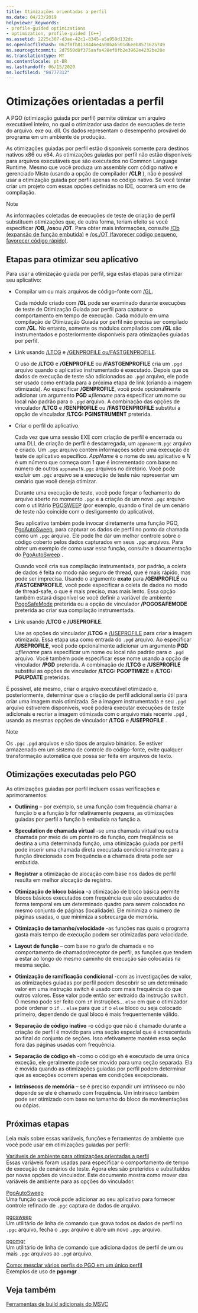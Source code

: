 ```yaml
---
title: Otimizações orientadas a perfil
ms.date: 04/23/2019
helpviewer_keywords:
- profile-guided optimizations
- optimization, profile-guided [C++]
ms.assetid: 2225c307-d3ae-42c1-8345-a5a959d132dc
ms.openlocfilehash: 062f8fb8138446e4a00ba6501d6eeb8571625749
ms.sourcegitcommit: 2d7550d0f375aafa428ef0fb2e3962e4232be28e
ms.translationtype: MT
ms.contentlocale: pt-BR
ms.lasthandoff: 06/15/2020
ms.locfileid: "84777312"
---
```

# <a name="profile-guided-optimizations"></a>Otimizações orientadas a perfil

A PGO (otimização guiada por perfil) permite otimizar um arquivo executável inteiro, no qual o otimizador usa dados de execuções de teste do arquivo. exe ou. dll. Os dados representam o desempenho provável do programa em um ambiente de produção.

As otimizações guiadas por perfil estão disponíveis somente para destinos nativos x86 ou x64. As otimizações guiadas por perfil não estão disponíveis para arquivos executáveis que são executados no Common Language Runtime. Mesmo que você produza um assembly com código nativo e gerenciado Misto (usando a opção de compilador **/CLR** ), não é possível usar a otimização guiada por perfil apenas no código nativo. Se você tentar criar um projeto com essas opções definidas no IDE, ocorrerá um erro de compilação.

> [!NOTE]
> As informações coletadas de execuções de teste de criação de perfil substituem otimizações que, de outra forma, teriam efeito se você especificar **/OB**, **/os**ou **/OT**. Para obter mais informações, consulte [/Ob (expansão de função embutida)](reference/ob-inline-function-expansion.md) e [/os,/OT (favorecer código pequeno, favorecer código rápido)](reference/os-ot-favor-small-code-favor-fast-code.md).

## <a name="steps-to-optimize-your-app"></a>Etapas para otimizar seu aplicativo

Para usar a otimização guiada por perfil, siga estas etapas para otimizar seu aplicativo:

- Compilar um ou mais arquivos de código-fonte com [/GL](reference/gl-whole-program-optimization.md).

   Cada módulo criado com **/GL** pode ser examinado durante execuções de teste de Otimização Guiada por perfil para capturar o comportamento em tempo de execução. Cada módulo em uma compilação de Otimização Guiada por perfil não precisa ser compilado com **/GL**. No entanto, somente os módulos compilados com **/GL** são instrumentados e posteriormente disponíveis para otimizações guiadas por perfil.

- Link usando [/LTCG](reference/ltcg-link-time-code-generation.md) e [/GENPROFILE ou/FASTGENPROFILE](reference/genprofile-fastgenprofile-generate-profiling-instrumented-build.md).

   O uso de **/LTCG** e **/GENPROFILE** ou **/FASTGENPROFILE** cria um `.pgd` arquivo quando o aplicativo instrumentado é executado. Depois que os dados de execução de teste são adicionados ao `.pgd` arquivo, ele pode ser usado como entrada para a próxima etapa de link (criando a imagem otimizada). Ao especificar **/GENPROFILE**, você pode opcionalmente adicionar um argumento **PGD =**_filename_ para especificar um nome ou local não padrão para o `.pgd` arquivo. A combinação das opções de vinculador **/LTCG** e **/GENPROFILE** ou **/FASTGENPROFILE** substitui a opção de vinculador **/LTCG: PGINSTRUMENT** preterida.

- Criar o perfil do aplicativo.

   Cada vez que uma sessão EXE com criação de perfil é encerrada ou uma DLL de criação de perfil é descarregada, um `appname!N.pgc` arquivo é criado. Um `.pgc` arquivo contém informações sobre uma execução de teste de aplicativo específico. *AppName* é o nome do seu aplicativo e *N* é um número que começa com 1 que é incrementado com base no número de outros `appname!N.pgc` arquivos no diretório. Você pode excluir um `.pgc` arquivo se a execução de teste não representar um cenário que você deseja otimizar.

   Durante uma execução de teste, você pode forçar o fechamento do arquivo aberto no momento `.pgc` e a criação de um novo `.pgc` arquivo com o utilitário [PGOSWEEP](pgosweep.md) (por exemplo, quando o final de um cenário de teste não coincide com o desligamento do aplicativo).

   Seu aplicativo também pode invocar diretamente uma função PGO, [PgoAutoSweep](pgoautosweep.md), para capturar os dados de perfil no ponto da chamada como um `.pgc` arquivo. Ele pode lhe dar um melhor controle sobre o código coberto pelos dados capturados em seus `.pgc` arquivos. Para obter um exemplo de como usar essa função, consulte a documentação do [PgoAutoSweep](pgoautosweep.md) .

   Quando você cria sua compilação instrumentada, por padrão, a coleta de dados é feita no modo não seguro de thread, que é mais rápido, mas pode ser imprecisa. Usando o argumento **exato** para **/GENPROFILE** ou **/FASTGENPROFILE**, você pode especificar a coleta de dados no modo de thread-safe, o que é mais preciso, mas mais lento. Essa opção também estará disponível se você definir a variável de ambiente [PogoSafeMode](environment-variables-for-profile-guided-optimizations.md#pogosafemode) preterida ou a opção de vinculador **/POGOSAFEMODE** preterida ao criar sua compilação instrumentada.

- Link usando **/LTCG** e **/USEPROFILE**.

   Use as opções do vinculador **/LTCG** e [/USEPROFILE](reference/useprofile.md) para criar a imagem otimizada. Essa etapa usa como entrada do `.pgd` arquivo. Ao especificar **/USEPROFILE**, você pode opcionalmente adicionar um argumento **PGD =**_filename_ para especificar um nome ou local não padrão para o `.pgd` arquivo. Você também pode especificar esse nome usando a opção de vinculador **/PGD** preterida. A combinação de **/LTCG** e **/USEPROFILE** substitui as opções de vinculador **/LTCG: PGOPTIMIZE** e **/LTCG: PGUPDATE** preteridas.

É possível, até mesmo, criar o arquivo executável otimizado e, posteriormente, determinar que a criação de perfil adicional seria útil para criar uma imagem mais otimizada. Se a imagem instrumentada e seu `.pgd` arquivo estiverem disponíveis, você poderá executar execuções de teste adicionais e recriar a imagem otimizada com o arquivo mais recente `.pgd` , usando as mesmas opções de vinculador **/LTCG** e **/USEPROFILE** .

> [!NOTE]
> Os `.pgc` `.pgd` arquivos e são tipos de arquivo binários. Se estiver armazenado em um sistema de controle do código-fonte, evite qualquer transformação automática que possa ser feita em arquivos de texto.

## <a name="optimizations-performed-by-pgo"></a>Otimizações executadas pelo PGO

As otimizações guiadas por perfil incluem essas verificações e aprimoramentos:

- **Outlining** – por exemplo, se uma função com frequência chamar a função b e a função b for relativamente pequena, as otimizações guiadas por perfil a função b embutida na função a.

- **Speculation de chamada virtual** -se uma chamada virtual ou outra chamada por meio de um ponteiro de função, com freqüência se destina a uma determinada função, uma otimização guiada por perfil pode inserir uma chamada direta executada condicionalmente para a função direcionada com frequência e a chamada direta pode ser embutida.

- **Registrar** a otimização de alocação com base nos dados de perfil resulta em melhor alocação de registro.

- **Otimização de bloco básica** -a otimização de bloco básica permite blocos básicos executados com frequência que são executados de forma temporal em um determinado quadro para serem colocados no mesmo conjunto de páginas (localidade). Ele minimiza o número de páginas usadas, o que minimiza a sobrecarga de memória.

- **Otimização de tamanho/velocidade** -as funções nas quais o programa gasta mais tempo de execução podem ser otimizadas para velocidade.

- **Layout de função** – com base no grafo de chamada e no comportamento de chamador/receptor de perfil, as funções que tendem a estar ao longo do mesmo caminho de execução são colocadas na mesma seção.

- **Otimização de ramificação condicional** -com as investigações de valor, as otimizações guiadas por perfil podem descobrir se um determinado valor em uma instrução switch é usado com mais frequência do que outros valores.  Esse valor pode então ser extraído da instrução switch.  O mesmo pode ser feito com `if` instruções... `else` em que o otimizador pode ordenar o `if` ... `else` para que `if` o `else` bloco ou seja colocado primeiro, dependendo de qual bloco é mais frequentemente válido.

- **Separação de código inativo** -o código que não é chamado durante a criação de perfil é movido para uma seção especial que é acrescentada ao final do conjunto de seções. Isso efetivamente mantém essa seção fora das páginas usadas com frequência.

- **Separação de código eh** -como o código eh é executado de uma única exceção, ele geralmente pode ser movido para uma seção separada. Ela é movida quando as otimizações guiadas por perfil podem determinar que as exceções ocorrem apenas em condições excepcionais.

- **Intrínsecos de memória** – se é preciso expandir um intrínseco ou não depende se ele é chamado com frequência. Um intrínseco também pode ser otimizado com base no tamanho do bloco de movimentações ou cópias.

## <a name="next-steps"></a>Próximas etapas

Leia mais sobre essas variáveis, funções e ferramentas de ambiente que você pode usar em otimizações guiadas por perfil:

[Variáveis de ambiente para otimizações orientadas a perfil](environment-variables-for-profile-guided-optimizations.md)<br/>
Essas variáveis foram usadas para especificar o comportamento de tempo de execução de cenários de teste. Agora eles são preteridos e substituídos por novas opções do vinculador. Este documento mostra como mover das variáveis de ambiente para as opções do vinculador.

[PgoAutoSweep](pgoautosweep.md)<br/>
Uma função que você pode adicionar ao seu aplicativo para fornecer controle refinado de `.pgc` captura de dados de arquivo.

[pgosweep](pgosweep.md)<br/>
Um utilitário de linha de comando que grava todos os dados de perfil no `.pgc` arquivo, fecha o `.pgc` arquivo e abre um novo `.pgc` arquivo.

[pgomgr](pgomgr.md)<br/>
Um utilitário de linha de comando que adiciona dados de perfil de um ou mais `.pgc` arquivos ao `.pgd` arquivo.

[Como: mesclar vários perfis do PGO em um único perfil](how-to-merge-multiple-pgo-profiles-into-a-single-profile.md)<br/>
Exemplos de uso de **pgomgr** .

## <a name="see-also"></a>Veja também

[Ferramentas de build adicionais do MSVC](reference/c-cpp-build-tools.md)
